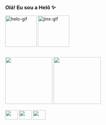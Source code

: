 ### Olá! Eu sou a Helô :sparkles: 

<div style="display: inline-block">
  <img width="100" height="100" border="0" alt="helo-gif" src="https://i.picasion.com/pic91/3395a3250d26e20eb6ae8b3448c7d929.gif" />
  <img width="100" height="100" border="0" alt="jinx-gif" src="https://static.wikia.nocookie.net/dont-starve-game/images/7/70/Valentine%27s_Chester_RWP.gif" />
</div>

##

<div style="display: flex margin: auto">
  <img height="150px" src="https://github-readme-stats.vercel.app/api?username=helotchi&show_icons=true&theme=radical" />
  <img height="150px" src="https://github-readme-stats.vercel.app/api/top-langs/?username=helotchi&layout=compact&theme=radical" />
</div>

<div style="display: inline-bloc"><br>
  <img align="center" height="30" width="40" src="https://cdn.jsdelivr.net/gh/devicons/devicon/icons/javascript/javascript-plain.svg" />
  <img align="center" height="30" width="40" src="https://cdn.jsdelivr.net/gh/devicons/devicon/icons/html5/html5-plain.svg" />
  <img align="center" height="30" width="40" src="https://cdn.jsdelivr.net/gh/devicons/devicon/icons/css3/css3-plain.svg" /> 
</div>

## 

